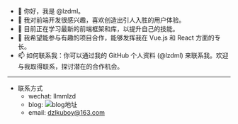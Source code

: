 -  👋 你好，我是 @lzdml。
-  👀 我对前端开发很感兴趣，喜欢创造出引人入胜的用户体验。
-  🌱 目前正在学习最新的前端框架和库，以提升自己的技能。
-  💞️ 我希望能参与有趣的项目合作，能够发挥我在 Vue.js 和 React 方面的专长。
-  📫 如何联系我：你可以通过我的 GitHub 个人资料 (@lzdml) 来联系我。欢迎与我取得联系，探讨潜在的合作机会。


----------

- 联系方式
  - wechat: llmmlzd
  -   blog: ![blog地址](https://du_zhao_lin.gitee.io/vitepress-template/)
  -  email: dzlkuboy@163.com

<!---
lzdml/lzdml is a ✨ special ✨ repository because its `README.md` (this file) appears on your GitHub profile.
You can click the Preview link to take a look at your changes.
--->
